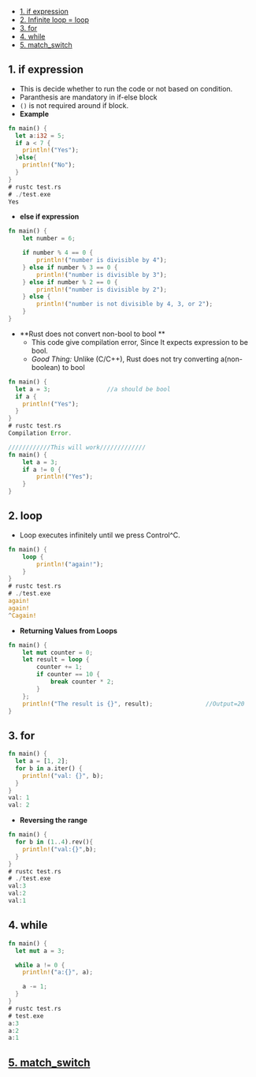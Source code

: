 - [1. if expression](#ifexp)
- [2. Infinite loop = loop](#loop)
- [3. for](#for)
- [4. while](#while)
- [5. match_switch](#match)

<a name=ifexp></a>
## 1. if expression
- This is decide whether to run the code or not based on condition.
- Paranthesis are mandatory in if-else block
- `()` is not required around if block.
- **Example**
```rust
fn main() {
  let a:i32 = 5;
  if a < 7 {
    println!("Yes");
  }else{
    println!("No");
  }
}  
# rustc test.rs
# ./test.exe
Yes
```
- **else if expression**
```rust
fn main() {
    let number = 6;

    if number % 4 == 0 {
        println!("number is divisible by 4");
    } else if number % 3 == 0 {
        println!("number is divisible by 3");
    } else if number % 2 == 0 {
        println!("number is divisible by 2");
    } else {
        println!("number is not divisible by 4, 3, or 2");
    }
}
```
- **Rust does not convert non-bool to bool **
  - This code give compilation error, Since It expects expression to be bool.
  - *Good Thing:* Unlike (C/C++), Rust does not try converting a(non-boolean) to bool
```rust
fn main() {
  let a = 3;                //a should be bool               
  if a {
    println!("Yes");
  }
}
# rustc test.rs
Compilation Error.

////////////This will work/////////////
fn main() {
    let a = 3;
    if a != 0 {
        println!("Yes");
    }
}
```

<a name=loop></a>
## 2. loop
- Loop executes infinitely until we press Control^C.
```rust
fn main() {
    loop {
        println!("again!");
    }
}
# rustc test.rs
# ./test.exe
again!
again!
^Cagain!
```
- **Returning Values from Loops**
```rust
fn main() {
    let mut counter = 0;
    let result = loop {
        counter += 1;
        if counter == 10 {
            break counter * 2;
        }
    };
    println!("The result is {}", result);               //Output=20
}
```

<a name=for></a>
## 3. for
```rust
fn main() {
  let a = [1, 2];
  for b in a.iter() {
    println!("val: {}", b);
  }
}
val: 1
val: 2
```
- **Reversing the range**
```rust
fn main() {
  for b in (1..4).rev(){
    println!("val:{}",b);
  }
}
# rustc test.rs
# ./test.exe
val:3
val:2
val:1
```

<a name=while></a>
## 4. while
```rust
fn main() {
  let mut a = 3;

  while a != 0 {
    println!("a:{}", a);

    a -= 1;
  }
}
# rustc test.rs
# test.exe
a:3
a:2
a:1
```

<a name=match></a>
## [5. match_switch](match_switch)
